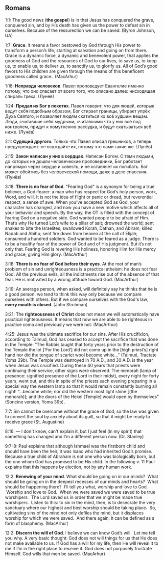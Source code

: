 ## Romans

1:1: The good news (**the gospel**) is in that Jesus has conquered the grave, conquered sin, and by His death has given us the power to defeat sin in ourselves. Because of the ressurection we can be saved. (Byron Johnson, UA)

1:7: **Grace**. It means a favor bestowed by God through His power to transform a person’s life, starting at salvation and going on from there.
Grace is a dynamic force, a dynamic and benevolent power, that applies the goodness of God and the resources of God to our lives, to save us, to keep us, to enable us, to deliver us, to sanctify us, to glorify us. All of God’s good favors to His children are given through the means of this beneficent goodness called grace..
(MacArhur)

1:18: **Неправда человеков**. Павел проповедует Евангелие именно потому, что оно спасает от всего того, что описано далее: нисходящая спираль греха. (Лунёв)

1:24: **Предал их Бог в похотях**. Павел говорит, что для людей, которые ведут себя подобным образом, Бог стирает границы, убирает упрёк Духа Святого, и позволяет людям скатиться ко всё худшим вещам. Люди, считавшие себя мудрыми, считавшими что у них всё под контролем, придут к помутнению рассудка, и будут скатываться всё ниже. (Лунёв)

2:1: **Судящий другого**. Только что Павел описал грешников, а теперь предупреждает: не осуждайте их, потому что сами такие же. (Лунёв)

2:15: **Закон написан у них в сердцах**. Написан Богом. С теми людьми, до которых не дошли человеческие проповедники, Бог работает напрямую через сердце и совесть, и не оставляет их погибать. Бог может обойтись без человеческой помощи, даже в деле спасения. (Лунёв)

3:18: **There is no fear of God**. "Fearing God" is a synonym for being a true believer, a God-fearer: a man who has respect for God’s holy person, work, Word, and will. It is not the idea of flight or panic or dread, but reverential respect, a sense of awe. When you've accepted God as God, your character has changed, and now you have a new motive which affects all of your behavior and speech.
By the way, the OT is filled with the concept of fearing God on a negative side. God wanted people to be afraid of Him. That’s why He turned Lot’s wife to a pillar of salt; drowned the world; sent snakes to bite the Israelites; swallowed Korah, Dathan, and Abiram; killed Nadab and Abihu; sent fire down from heaven at the call of Elijah; consumed a hundred soldiers. God wanted to be feared as a judge. 
There is to be a healthy fear of the power of God and of His judgment. But it’s not only that. Fearing God is revering His holiness, honoring Him for His mercy and grace, giving Him glory. 
(MacArthur)

3:18: **There is no fear of God before their eyes**. At the root of man’s problem of sin and unrighteousness is a practical atheism: he does not fear God. All the previous evils, all the indictments rise out of the absence of that fear. He is motivated by a wrong attitude toward God. (MacArthur)

3:19: An average person, when asked, will definitely say he thinks that he is a good person. we tend to think this way only because we compare ourselves with others. But if we compare ourselves with the God's law, **every mouth **is** closed**. (John Strohman)

3:21: The **righteousness of Christ** does not mean we will automatically have practical righteousness. It means that now we are able to be righteous in practice coma and previously we were not. (MacArthur)

4:25: Jesus was the ultimate sacrifice for our sins. After His crucifixion, according to Talmud, God has ceased to accept the sacrifice that was done in the Temple: “The Rabbis taught that forty years prior to the destruction of the Temple the lot [‘For the Lord’] did not come up in the [high priest’s] right hand nor did the tongue of scarlet wool become white…” (Talmud, Tractate Yoma 39b). The Temple was destroyed in 70 A.D., and 30 A.D. is the year when Jesus was crucified. During these 40 years that priests were continuing their service, other signs were observed. The menorah (lamp of presence: signified presence of the Lord in their midst), every night for forty years, went out, and this in spite of the priests each evening preparing in a special way the western lamp so that it would remain constantly burning all night! “...become white; nor did the western most light shine [(the menorah)]; and the doors of the Hekel [Temple] would open by themselves” (Soncino version, Yoma 39b).

7:7: Sin cannot be overcome without the grace of God, so the law was given to convert the soul by anxiety about its guilt, so that it might be ready to receive grace (St. Augustine)

8:16: — I don't know, can't explain it, but I just feel (in my spirit) that something has changed and I'm a different person now. (Dr. Stanley)

9:7-8: Paul explains that although Ishmael was the firstborn child and should have been the heir, it was Isaac who had inherited God’s promise. Because a true child of Abraham is not one who was biologically born, but the one whom God has promised to be His child. In the following v. 11 Paul explains that this happens by election, not by any human work.

12:2: **Renewing of your mind**. What should be going on in our minds?  What should be going on in the deepest recesses of our minds and hearts?  What should be happening there?  I’ll tell you what, worship and love to God.  Worship and love to God.  When we were saved we were saved to be true worshipers.  The Lord saved us in order that we might be made true worshipers.  Listen to this: to sin in the mind, then, is to desecrate the very sanctuary where our highest and best worship should be taking place.  So, cultivating sins of the mind not only defiles the mind, but it displaces worship for which we were saved.  And there again, it can be defined as a form of blasphemy. (MacArhur)

12:2: **Discern the will of God**. I believe we can know God’s will.  Let me tell you why. A very basic thought: God does not will things for us that He does not make available to us. If God has a will for my life, then He will reveal it to me if I’m in the right place to receive it. God does not purposely frustrate Himself. God wills that men be saved. 
(MacArhur)

